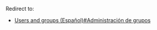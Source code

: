 Redirect to:

*   [Users and groups (Español)#Administración de grupos](/index.php/Users_and_groups_(Espa%C3%B1ol)#Administración_de_grupos "Users and groups (Español)")